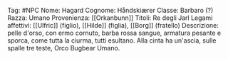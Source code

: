 Tag: #NPC
Nome: Hagard
Cognome: Håndskiærer
Classe: Barbaro (?)
Razza: Umano
Provenienza: [[Orkanbunn]]
Titoli: Re degli Jarl
Legami affettivi: [[Ulfric]] (figlio), [[Hilde]] (figlia), [[Borg]] (fratello)
Descrizione: pelle d'orso, con ermo cornuto, barba rossa sangue, armatura pesante e sporca, come tutta la ciurma, tutti esultano. Alla cinta ha un'ascia, sulle spalle tre teste, Orco Bugbear Umano.
